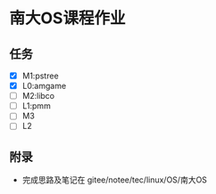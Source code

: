 # 南大OS课程作业

## 任务
- [x] M1:pstree
- [x] L0:amgame
- [ ] M2:libco
- [ ] L1:pmm
- [ ] M3
- [ ] L2

## 附录
- 完成思路及笔记在 gitee/notee/tec/linux/OS/南大OS
